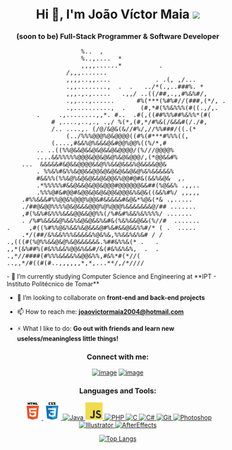 <h1 align="center">Hi 👋, I'm João Víctor Maia <img height="40" src="https://64.media.tumblr.com/3848e5ce9550ab723c4c17ae5c2c830d/cbbf628e3f78039b-9c/s1280x1920/b184a988a5bd644f8a98544c2624d362aef3094c.gifv"></h1>
<h3 align="center">(soon to be) Full-Stack Programmer & Software Developer</h3>

<div>
  <pre>
                    %..  ,
                    %..,....  *
                    ,,,,......*          .
                /,,,.......
                ,,,,..,,....            . .(, ,/...
                .,,........,  .  .   ../*(.,..###%. *
                ,,,.,.,.....   .,,/ ..((/##,.,,#%&%#/,
                .,,...,......      #%(***(%#%#//(###,(*/, .
                .,..........,  .    (#,*#(%%&%%%(#((.,/,.
        .     .,........,,*. #..  .#(,((##%%%##%&%%*(#(
            # ,....,..,., .,/ %(*,(#,*/#%&(/&&&#(/./#,
            /.. ....,. (/@/&@&(&//#%/,//%%###/((.(*
                (../%%%@@@%@&@@@@((#%(#***#%%%((,
            (....,#&&%@%&&&@&#@@%@@%((%/*,#          
        .. ..((%%@&&@&&@&@&&@&@@@@/(%///@@@@%
        ....&&%%%%%@@@&@@&@&@%&@&@@@/,(*@@&&#%
    ...  &&&&&#&@&&@@@@&&@%%&&@&&&%@&&&&@@&
        . %%&%#&%%&@@&&@@&@&@&@&&@&@%&%&&&&&%
        #&&%%(%%&@%&@&@&&@&@@&%@@#@#&(&&%&@&  ,.
        .*%%%%%#&&@&&@&@@&@@@#@@@@@@&&##(%@&&% .,,..
        .%%%@#&#@@#&@@&@&@&@@&@@@&%&@&((&&%#%/ ,,,,,
    .#%%&&&#%%@@&%@@@%@@&#&&&&&#&@&*%@&(*& .,.....
    ./##@&@@%%%%@&@&&&@@@%@%@@@%&&&&&&&@/## .......
    ,#(%&%#&%%%&&&@@&&@@%%(/%#&#%&&%&%%%%/ .......
    . /%#%&&&&@%&&%&@&@&&%&#&(%&%&&@&&(%//#  .......
.     ,#((%#%%@&%&&%&@&&&@#%&#&&@&&%%#/* ( .  .....
    .*/(##/&%&&%%%&&&&&%@&%&,%%&&%&%&# / /
.,(((#(%@%%&&@&@%&@&&&&&&.%##&%%&(* .   .
,,*(&%##%(#&%%&&%@@&%&&#/&(#&%&%&%,  .  .
.,*//####(#%%%&&&&%&@@&%%,#&%*#(*//(   
..,,*/#((#(#..,,,,,,*,*,...**/,/*////
</pre>
- 🌱 I’m currently studying Computer Science and Engineering at **IPT - Instituto Politécnico de Tomar**

- 👯 I’m looking to collaborate on **front-end and back-end projects**

- 📫 How to reach me: **joaovictormaia2004@hotmail.com**

- ⚡ What I like to do: **Go out with friends and learn new useless/meaningless little things!**


<h3 align="center">Connect with me:</h3>
<div align="center">

[![image](https://img.shields.io/badge/LinkedIn-0077B5?style=for-the-badge&logo=linkedin&logoColor=white)](https://www.linkedin.com/in/jo%C3%A3o-v%C3%ADctor-maia-3726b0281/)
[![image](https://img.shields.io/badge/Instagram-E4405F?style=for-the-badge&logo=instagram&logoColor=white)](https://www.instagram.com/sirvictahh/)

</div>

<h3 align="center">Languages and Tools:</h3>

<p align="center">
  <a href="https://www.w3.org/html/" target="_blank">
    <img src="https://raw.githubusercontent.com/devicons/devicon/master/icons/html5/html5-original-wordmark.svg" alt="html5" width="40" height="40"/>
  </a>
  <a href="https://www.w3schools.com/css/" target="_blank">
    <img src="https://raw.githubusercontent.com/devicons/devicon/master/icons/css3/css3-original-wordmark.svg" alt="css3" width="40" height="40"/>
  </a>
  <a href="https://www.java.com/pt-BR/" target="_blank">
    <img src="https://cdn.jsdelivr.net/gh/devicons/devicon/icons/java/java-original.svg" alt="Java" width="40" height="40"/>
  </a>  
  
  <a href="https://developer.mozilla.org/en-US/docs/Web/JavaScript" target="_blank">
    <img src="https://raw.githubusercontent.com/devicons/devicon/master/icons/javascript/javascript-original.svg" alt="javascript" width="40" height="40"/>
  </a>
  <a href="https://www.php.net/" target="_blank">
    <img src="https://cdn.jsdelivr.net/gh/devicons/devicon/icons/php/php-plain.svg" alt="PHP" width="40" height="40"/>
  </a>
  <a href="https://pt.wikipedia.org/wiki/C_(linguagem_de_programa%C3%A7%C3%A3o)" target="_blank">
    <img src="https://cdn.jsdelivr.net/gh/devicons/devicon/icons/c/c-line.svg" alt="C" width="40" height="40"/>
  </a>
  <a href="https://learn.microsoft.com/en-us/dotnet/csharp/" target="_blank">
    <img src="https://cdn.jsdelivr.net/gh/devicons/devicon/icons/csharp/csharp-line.svg" alt="C#" width="40" height="40"/>
  </a>
  <a href="https://git-scm.com/" target="_blank">
    <img src="https://cdn.jsdelivr.net/gh/devicons/devicon/icons/github/github-original.svg" alt="Git" width="40" height="40"/>
  </a>
   <a href="https://www.adobe.com/?mv=affiliate&mv2=red" target="_blank">
    <img src="https://cdn.jsdelivr.net/gh/devicons/devicon/icons/photoshop/photoshop-line.svg" alt="Photoshop" width="40" height="40"/>
  </a>
   <a href="https://www.adobe.com/?mv=affiliate&mv2=red" target="_blank">
    <img src="https://cdn.jsdelivr.net/gh/devicons/devicon/icons/illustrator/illustrator-line.svg" alt="Illustrator" width="40" height="40"/>
  </a>
  <a href="https://www.adobe.com/?mv=affiliate&mv2=red" target="_blank">
    <img src="https://cdn.jsdelivr.net/gh/devicons/devicon/icons/aftereffects/aftereffects-plain.svg" alt="AfterEffects" width="40" height="40"/>
  </a>
</p>

<div align="center">
  
[![Top Langs](https://github-readme-stats-git-masterrstaa-rickstaa.vercel.app/api/top-langs/?username=sirvictahh&theme=dracula)](https://github.com/anuraghazra/github-readme-stats)
  
</div>
</div>
